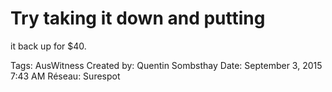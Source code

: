# Try taking it down and putting
it back up for $40.

Tags: AusWitness
Created by: Quentin Sombsthay
Date: September 3, 2015 7:43 AM
Réseau: Surespot